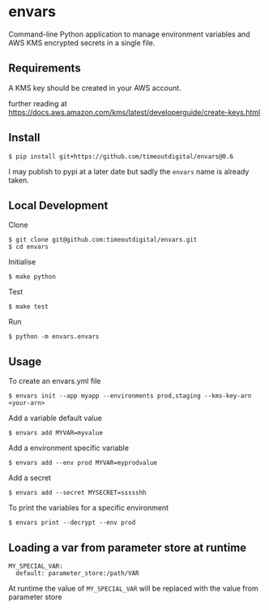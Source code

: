 # envars

Command-line Python application to manage environment variables and AWS KMS encrypted secrets in a single file.

## Requirements

A KMS key should be created in your AWS account.

further reading at https://docs.aws.amazon.com/kms/latest/developerguide/create-keys.html

## Install

```
$ pip install git+https://github.com/timeoutdigital/envars@0.6
```

I may publish to pypi at a later date but sadly the `envars` name is already taken.

## Local Development

Clone

```
$ git clone git@github.com:timeoutdigital/envars.git
$ cd envars
```

Initialise

```
$ make python
```

Test

```
$ make test
```

Run

```
$ python -m envars.envars
```

## Usage

To create an envars.yml file

```
$ envars init --app myapp --environments prod,staging --kms-key-arn <your-arn>
```

Add a variable default value

```
$ envars add MYVAR=myvalue
```

Add a environment specific variable

```
$ envars add --env prod MYVAR=myprodvalue
```
Add a secret

```
$ envars add --secret MYSECRET=ssssshh
```

To print the variables for a specific environment

```
$ envars print --decrypt --env prod
```

Loading a var from parameter store at runtime
---------------------------------------------

```
MY_SPECIAL_VAR:
  default: parameter_store:/path/VAR
```

At runtime the value of `MY_SPECIAL_VAR` will be replaced with the value from parameter store
